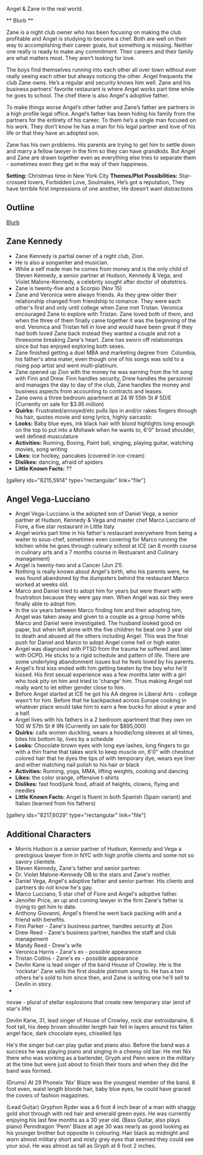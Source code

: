 Angel & Zane in the real world.

** Blurb **

Zane is a night club owner who has been focusing on making the club profitable and Angel is studying to become a chef. Both are well on their way to accomplishing their career goals, but something is missing. Neither one really is ready to make any commitment. Their careers and their family are what matters most. They aren’t looking for love.

The boys find themselves running into each other all over town without ever really seeing each other but always noticing the other. Angel frequents the club Zane owns. He’s a regular and security knows him well. Zane and his business partners' favorite restaurant is where Angel works part time while he goes to school. The chef there is also Angel's adoptive father.

To make things worse Angel’s other father and Zane’s father are partners in a high profile legal office. Angel’s father has been hiding his family from the partners for the entirety of his career. To them he’s a single man focused on his work. They don’t know he has a man for his legal partner and love of his life or that they have an adopted son.

Zane has his own problems. His parents are trying to get him to settle down and marry a fellow lawyer in the firm so they can have grandkids. But Angel and Zane are drawn together even as everything else tries to separate them - sometimes even they get in the way of their happiness.


**Setting:** Christmas time in New York City
**Themes/Plot Possibilities:** Star-crossed lovers, Forbidden Love, Soulmates, He’s got a reputation, They have terrible first impressions of one another, He doesn’t want distractions

## Outline

[Blurb](https://storiesbyaj.wordpress.com/2017/07/12/side-project-blurb/)

## Zane Kennedy

* Zane Kennedy is partial owner of a night club, Zion.
* He is also a songwriter and musician.
* While a self made man he comes from money and is the only child of Steven Kennedy, a senior partner at Hudson, Kennedy & Vega, and Violet Malone-Kennedy, a celebrity sought after doctor of obstetrics.
* Zane is twenty-five and a Scorpio (Nov 15)
* Zane and Veronica were always friends. As they grew older their relationship changed from friendship to romance. They were each other's first and only until college when Zane met Tristan. Veronica encouraged Zane to explore with Tristan. Zane loved both of them, and when the three of them finally came together it was the beginning of the end. Veronica and Tristan fell in love and would have been great if they had both loved Zane back instead they wanted a couple and not a threesome breaking Zane's heart. Zane has sworn off relationships since but has enjoyed exploring both sexes.
* Zane finished getting a duel MBA and marketing degree from  Columbia, his father's alma mater, even though one of his songs was sold to a rising pop artist and went multi-platinum.
* Zane opened up Zion with the money he was earning from the hit song with Finn and Drew. Finn handles security, Drew handles the personnel and manages the day to day of the club, Zane handles the money and business aspects from accounting to contracts and leases.
* Zane owns a three bedroom apartment at 24 W 55th St # 5D/E (Currently on sale for $3.95 million)
* **Quirks:**  Frustrated/annoyed/etc pulls lips in and/or rakes fingers through his hair, quotes movie and song lyrics, highly sarcastic
* **Looks:** Baby blue eyes, ink black hair with blond highlights long enough on the top to put into a Mohawk when he wants to, 6'0" broad shoulder, well defined musculature
* **Activities:** Running, Boxing, Paint ball, singing, playing guitar, watching movies, song writing
* **Likes:** ice hockey, pancakes (covered in ice-cream)
* **Dislikes:** dancing, afraid of spiders
* **Little Known Facts:** ??

[gallery ids="8215,5914" type="rectangular" link="file"]

## Angel Vega-Lucciano

* Angel Vega-Lucciano is the adopted son of Daniel Vega, a senior partner at Hudson, Kennedy & Vega and master chef Marco Lucciano of Fiore, a five star restaurant in Little Italy.
* Angel works part time in his father's restaurant everywhere from being a waiter to sous-chef, sometimes even covering for Marco running the kitchen while he goes through culinary school at ICE (an 8 month course in culinary arts and a 7 months course in Restuarant and Culinary management)
* Angel is twenty-two and a Cancer (Jun 21).
* Nothing is really known about Angel's birth, who his parents were, he was found abandoned by the dumpsters behind the restaurant Marco worked at weeks old.
* Marco and Daniel tried to adopt him for years but were thwart with frustration because they were gay men. When Angel was six they were finally able to adopt him.
* In the six years between Marco finding him and their adopting him, Angel was taken away and given to a couple as a group home while Marco and Daniel were investigated. The husband looked good on paper, but when left alone with the five children he beat one 3 year old to death and abused all the others including Angel. This was the final push for Daniel and Marco to adopt Angel come hell or high water.
* Angel was diagnosed with PTSD from the trauma he suffered and later with OCPD. He sticks to a rigid schedule and pattern of life. There are some underlying abandonment issues but he feels loved by his parents.
* Angel's first kiss ended with him getting beaten by the boy who he'd kissed. His first sexual experience was a few months later with a girl who took pity on him and tried to 'change' him. Thus making Angel not really want to let either gender close to him.
* Before Angel started at ICE he got his AA degree in Liberal Arts - college wasn't for him.  Before that he backpacked across Europe cooking in whatever place would take him to earn a few bucks for about a year and a half.
* Angel lives with his fathers in a 2 bedroom apartment that they own on 100 W 57th St # 9N (Currently on sale for $895,000)
* **Quirks:**  calls women duckling, wears a hoodie/long sleeves at all times, bites his bottom lip, lives by a schedule
* **Looks:** Chocolate brown eyes with long eye lashes, long fingers to go with a thin frame that takes work to keep muscle on, 6'0" with chestnut colored hair that he dyes the tips of with temporary dye, wears eye liner and either matching nail polish to his hair or black
* **Activities:** Running, yoga, MMA, lifting weights, cooking and dancing
* **Likes:** the color orange, offensive t-shirts
* **Dislikes:** fast food/junk food, afraid of heights, clowns, flying and needles
* **Little Known Facts:** Angel is fluent in both Spanish (Spain variant) and Italian (learned from his fathers)

[gallery ids="8217,6029" type="rectangular" link="file"]

## Additional Characters

* Morris Hudson is a senior partner of Hudson, Kennedy and Vega a prestigious lawyer firm in NYC with high profile clients and some not so savory clientele.
* Steven Kennedy, Zane's father and senior partner.
* Dr. Violet Malone-Kennedy OB to the stars and Zane's mother.
* Daniel Vega, Angel's adoptive father and senior partner.  His clients and partners do not know he's gay.
* Marco Lucciano, 5 star chef of Fiore and Angel's adoptive father.
* Jennifer Price, an up and coming lawyer in the firm Zane's father is trying to get him to date.
* Anthony Giovanni, Angel's friend he went back packing with and a friend with benefits.
* Finn Parker - Zane's business partner, handles security at Zion
* Drew Reed - Zane's business partner, handles the staff and club management
* Mandy Reed - Drew's wife
* Veronica Harris - Zane's ex - possible appearance
* Tristan Collins - Zane's ex - possible appearance
* Devlin Kane is lead singer of the band House of Crowley.  He is the 'rockstar' Zane sells the first double platnium song to.  He has a two others he's sold to him since then, and Zane is writing one he'll sell to Devlin in story.
*


novae - plural of stellar explosions that create new temporary star (end of star's life)


Devlin Kane, 31, lead singer of House of Crowley, rock star extroidanaire, 6 foot tall, his deep brown shoulder length hair fell in layers around his fallen angel face, dark chocolate eyes, chiselled lips

He's the singer but can play guitar and piano also. Before the band was a success he was playing piano and singing in a cheesy old bar. He met Nix there who was working as a bartender, Gryph and Penn were in the military at the time but were just about to finish their tours and when they did the band was formed.

(Drums) At 29 Phoneix ‘Nix’ Blaze was the youngest member of the band. 6 foot even, waist length blonde hair, baby blue eyes, he could have graced the covers of fashion magazines.

(Lead Guitar) Gryphon Ryder was a 6 foot 4 inch bear of a man with shaggy gold shot through with red hair and emerald green eyes. He was currently enjoying his last few months as a 30 year old.
(Bass Guitar, also plays piano) Penndragon 'Penn' Blaze at age 30 was nearly as good looking as his younger brother but opposite in colouring. Hair black as midnight and worn almost military short and misty grey eyes that seemed they could see your soul. He was almost as tall as Gryph at 6 foot 2 inches.